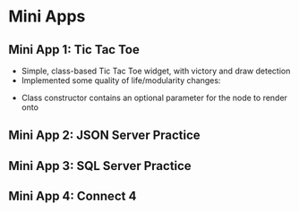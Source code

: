 # Mini Apps

## Mini App 1: Tic Tac Toe
- Simple, class-based Tic Tac Toe widget, with victory and draw detection
- Implemented some quality of life/modularity changes:
* Class constructor contains an optional parameter for the node to render onto

## Mini App 2: JSON Server Practice

## Mini App 3: SQL Server Practice

## Mini App 4: Connect 4
